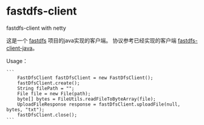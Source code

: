 # fastdfs-client
fastdfs-client with netty

这是一个 [fastdfs](https://github.com/happyfish100/fastdfs-client-java) 项目的java实现的客户端。
协议参考已经实现的客户端  [fastdfs-client-java](https://github.com/happyfish100/fastdfs-client-java)。

Usage：

    ```
        FastDfsClient fastDfsClient = new FastDfsClient();
        fastDfsClient.create();
        String filePath = "";
        File file = new File(path);
        byte[] bytes = FileUtils.readFileToByteArray(file);
        UploadFileResponse response = fastDfsClient.uploadFile(null, bytes, "txt");
        fastDfsClient.close();
    ```